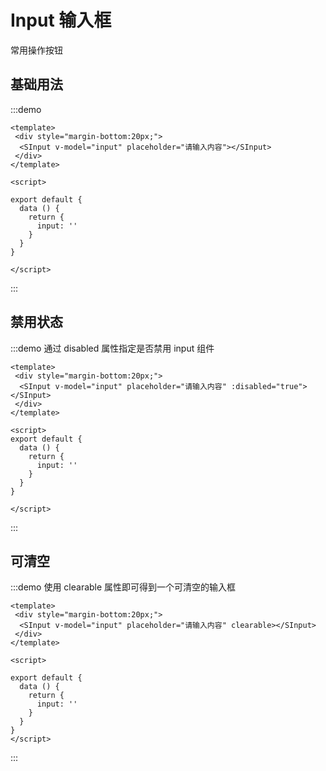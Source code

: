 # Input 输入框
常用操作按钮

## 基础用法

:::demo 

```vue
<template>
 <div style="margin-bottom:20px;">
  <SInput v-model="input" placeholder="请输入内容"></SInput>
 </div>
</template>

<script>

export default {
  data () {
    return {
      input: ''
    }
  }
}

</script>
```
:::
## 禁用状态


:::demo 通过 disabled 属性指定是否禁用 input 组件


```vue
<template>
 <div style="margin-bottom:20px;">
  <SInput v-model="input" placeholder="请输入内容" :disabled="true"></SInput>
 </div>
</template>

<script>
export default {
  data () {
    return {
      input: ''
    }
  }
}

</script>
```
:::

## 可清空


:::demo 使用 clearable 属性即可得到一个可清空的输入框

```vue
<template>
 <div style="margin-bottom:20px;">
  <SInput v-model="input" placeholder="请输入内容" clearable></SInput>
 </div>
</template>

<script>

export default {
  data () {
    return {
      input: ''
    }
  }
}
</script>
```
:::
